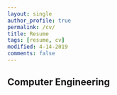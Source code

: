 ```yaml
---
layout: single
author_profile: true
permalink: /cv/
title: Resume
tags: [resume, cv]
modified: 4-14-2019
comments: false
---
```



## Computer Engineering